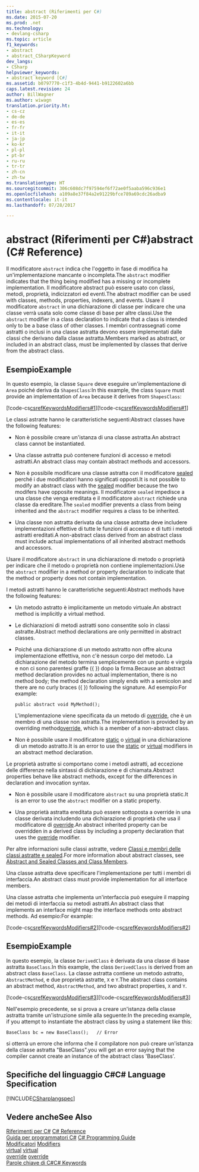 ```yaml
---
title: abstract (Riferimenti per C#)
ms.date: 2015-07-20
ms.prod: .net
ms.technology:
- devlang-csharp
ms.topic: article
f1_keywords:
- abstract
- abstract_CSharpKeyword
dev_langs:
- CSharp
helpviewer_keywords:
- abstract keyword [C#]
ms.assetid: b0797770-c1f3-4b4d-9441-b9122602a6bb
caps.latest.revision: 24
author: BillWagner
ms.author: wiwagn
translation.priority.ht:
- cs-cz
- de-de
- es-es
- fr-fr
- it-it
- ja-jp
- ko-kr
- pl-pl
- pt-br
- ru-ru
- tr-tr
- zh-cn
- zh-tw
ms.translationtype: HT
ms.sourcegitcommit: 306c608dc7f97594ef6f72ae0f5aaba596c936e1
ms.openlocfilehash: a109a8e37f84a2e91229bfce789a69cdc26adba9
ms.contentlocale: it-it
ms.lasthandoff: 07/28/2017

---
```

# <a name="abstract-c-reference"></a><span data-ttu-id="ddf82-102">abstract (Riferimenti per C#)</span><span class="sxs-lookup"><span data-stu-id="ddf82-102">abstract (C# Reference)</span></span>
<span data-ttu-id="ddf82-103">Il modificatore `abstract` indica che l'oggetto in fase di modifica ha un'implementazione mancante o incompleta.</span><span class="sxs-lookup"><span data-stu-id="ddf82-103">The `abstract` modifier indicates that the thing being modified has a missing or incomplete implementation.</span></span> <span data-ttu-id="ddf82-104">Il modificatore abstract può essere usato con classi, metodi, proprietà, indicizzatori ed eventi.</span><span class="sxs-lookup"><span data-stu-id="ddf82-104">The abstract modifier can be used with classes, methods, properties, indexers, and events.</span></span> <span data-ttu-id="ddf82-105">Usare il modificatore `abstract` in una dichiarazione di classe per indicare che una classe verrà usata solo come classe di base per altre classi.</span><span class="sxs-lookup"><span data-stu-id="ddf82-105">Use the `abstract` modifier in a class declaration to indicate that a class is intended only to be a base class of other classes.</span></span> <span data-ttu-id="ddf82-106">I membri contrassegnati come astratti o inclusi in una classe astratta devono essere implementati dalle classi che derivano dalla classe astratta.</span><span class="sxs-lookup"><span data-stu-id="ddf82-106">Members marked as abstract, or included in an abstract class, must be implemented by classes that derive from the abstract class.</span></span>  
  
## <a name="example"></a><span data-ttu-id="ddf82-107">Esempio</span><span class="sxs-lookup"><span data-stu-id="ddf82-107">Example</span></span>  
 <span data-ttu-id="ddf82-108">In questo esempio, la classe `Square` deve eseguire un'implementazione di `Area` poiché deriva da `ShapesClass`:</span><span class="sxs-lookup"><span data-stu-id="ddf82-108">In this example, the class `Square` must provide an implementation of `Area` because it derives from `ShapesClass`:</span></span>  
  
 <span data-ttu-id="ddf82-109">[!code-cs[csrefKeywordsModifiers#1](../../../csharp/language-reference/keywords/codesnippet/CSharp/abstract_1.cs)]</span><span class="sxs-lookup"><span data-stu-id="ddf82-109">[!code-cs[csrefKeywordsModifiers#1](../../../csharp/language-reference/keywords/codesnippet/CSharp/abstract_1.cs)]</span></span>  
  
 <span data-ttu-id="ddf82-110">Le classi astratte hanno le caratteristiche seguenti:</span><span class="sxs-lookup"><span data-stu-id="ddf82-110">Abstract classes have the following features:</span></span>  
  
-   <span data-ttu-id="ddf82-111">Non è possibile creare un'istanza di una classe astratta.</span><span class="sxs-lookup"><span data-stu-id="ddf82-111">An abstract class cannot be instantiated.</span></span>  
  
-   <span data-ttu-id="ddf82-112">Una classe astratta può contenere funzioni di accesso e metodi astratti.</span><span class="sxs-lookup"><span data-stu-id="ddf82-112">An abstract class may contain abstract methods and accessors.</span></span>  
  
-   <span data-ttu-id="ddf82-113">Non è possibile modificare una classe astratta con il modificatore [sealed](../../../csharp/language-reference/keywords/sealed.md) perché i due modificatori hanno significati opposti.</span><span class="sxs-lookup"><span data-stu-id="ddf82-113">It is not possible to modify an abstract class with the [sealed](../../../csharp/language-reference/keywords/sealed.md) modifier because the two modifers have opposite meanings.</span></span> <span data-ttu-id="ddf82-114">Il modificatore `sealed` impedisce a una classe che venga ereditata e il modificatore `abstract` richiede una classe da ereditare.</span><span class="sxs-lookup"><span data-stu-id="ddf82-114">The `sealed` modifier prevents a class from being inherited and the `abstract` modifier requires a class to be inherited.</span></span>  
  
-   <span data-ttu-id="ddf82-115">Una classe non astratta derivata da una classe astratta deve includere implementazioni effettive di tutte le funzioni di accesso e di tutti i metodi astratti ereditati.</span><span class="sxs-lookup"><span data-stu-id="ddf82-115">A non-abstract class derived from an abstract class must include actual implementations of all inherited abstract methods and accessors.</span></span>  
  
 <span data-ttu-id="ddf82-116">Usare il modificatore `abstract` in una dichiarazione di metodo o proprietà per indicare che il metodo o proprietà non contiene implementazioni.</span><span class="sxs-lookup"><span data-stu-id="ddf82-116">Use the `abstract` modifier in a method or property declaration to indicate that the method or property does not contain implementation.</span></span>  
  
 <span data-ttu-id="ddf82-117">I metodi astratti hanno le caratteristiche seguenti:</span><span class="sxs-lookup"><span data-stu-id="ddf82-117">Abstract methods have the following features:</span></span>  
  
-   <span data-ttu-id="ddf82-118">Un metodo astratto è implicitamente un metodo virtuale.</span><span class="sxs-lookup"><span data-stu-id="ddf82-118">An abstract method is implicitly a virtual method.</span></span>  
  
-   <span data-ttu-id="ddf82-119">Le dichiarazioni di metodi astratti sono consentite solo in classi astratte.</span><span class="sxs-lookup"><span data-stu-id="ddf82-119">Abstract method declarations are only permitted in abstract classes.</span></span>  
  
-   <span data-ttu-id="ddf82-120">Poiché una dichiarazione di un metodo astratto non offre alcuna implementazione effettiva, non c'è nessun corpo del metodo. La dichiarazione del metodo termina semplicemente con un punto e virgola e non ci sono parentesi graffe ({ }) dopo la firma.</span><span class="sxs-lookup"><span data-stu-id="ddf82-120">Because an abstract method declaration provides no actual implementation, there is no method body; the method declaration simply ends with a semicolon and there are no curly braces ({ }) following the signature.</span></span> <span data-ttu-id="ddf82-121">Ad esempio:</span><span class="sxs-lookup"><span data-stu-id="ddf82-121">For example:</span></span>  
  
    ```  
    public abstract void MyMethod();  
    ```  
  
     <span data-ttu-id="ddf82-122">L'implementazione viene specificata da un metodo di [override](../../../csharp/language-reference/keywords/override.md), che è un membro di una classe non astratta.</span><span class="sxs-lookup"><span data-stu-id="ddf82-122">The implementation is provided by an overriding method[override](../../../csharp/language-reference/keywords/override.md), which is a member of a non-abstract class.</span></span>  
  
-   <span data-ttu-id="ddf82-123">Non è possibile usare il modificatore [static](../../../csharp/language-reference/keywords/static.md) o [virtual](../../../csharp/language-reference/keywords/virtual.md) in una dichiarazione di un metodo astratto.</span><span class="sxs-lookup"><span data-stu-id="ddf82-123">It is an error to use the [static](../../../csharp/language-reference/keywords/static.md) or [virtual](../../../csharp/language-reference/keywords/virtual.md) modifiers in an abstract method declaration.</span></span>  
  
 <span data-ttu-id="ddf82-124">Le proprietà astratte si comportano come i metodi astratti, ad eccezione delle differenze nella sintassi di dichiarazione e di chiamata.</span><span class="sxs-lookup"><span data-stu-id="ddf82-124">Abstract properties behave like abstract methods, except for the differences in declaration and invocation syntax.</span></span>  
  
-   <span data-ttu-id="ddf82-125">Non è possibile usare il modificatore `abstract` su una proprietà static.</span><span class="sxs-lookup"><span data-stu-id="ddf82-125">It is an error to use the `abstract` modifier on a static property.</span></span>  
  
-   <span data-ttu-id="ddf82-126">Una proprietà astratta ereditata può essere sottoposta a override in una classe derivata includendo una dichiarazione di proprietà che usa il modificatore di [override](../../../csharp/language-reference/keywords/override.md).</span><span class="sxs-lookup"><span data-stu-id="ddf82-126">An abstract inherited property can be overridden in a derived class by including a property declaration that uses the [override](../../../csharp/language-reference/keywords/override.md) modifier.</span></span>  
  
 <span data-ttu-id="ddf82-127">Per altre informazioni sulle classi astratte, vedere [Classi e membri delle classi astratte e sealed](../../../csharp/programming-guide/classes-and-structs/abstract-and-sealed-classes-and-class-members.md).</span><span class="sxs-lookup"><span data-stu-id="ddf82-127">For more information about abstract classes, see [Abstract and Sealed Classes and Class Members](../../../csharp/programming-guide/classes-and-structs/abstract-and-sealed-classes-and-class-members.md).</span></span>  
  
 <span data-ttu-id="ddf82-128">Una classe astratta deve specificare l'implementazione per tutti i membri di interfaccia.</span><span class="sxs-lookup"><span data-stu-id="ddf82-128">An abstract class must provide implementation for all interface members.</span></span>  
  
 <span data-ttu-id="ddf82-129">Una classe astratta che implementa un'interfaccia può eseguire il mapping dei metodi di interfaccia su metodi astratti.</span><span class="sxs-lookup"><span data-stu-id="ddf82-129">An abstract class that implements an interface might map the interface methods onto abstract methods.</span></span> <span data-ttu-id="ddf82-130">Ad esempio:</span><span class="sxs-lookup"><span data-stu-id="ddf82-130">For example:</span></span>  
  
 <span data-ttu-id="ddf82-131">[!code-cs[csrefKeywordsModifiers#2](../../../csharp/language-reference/keywords/codesnippet/CSharp/abstract_2.cs)]</span><span class="sxs-lookup"><span data-stu-id="ddf82-131">[!code-cs[csrefKeywordsModifiers#2](../../../csharp/language-reference/keywords/codesnippet/CSharp/abstract_2.cs)]</span></span>  
  
## <a name="example"></a><span data-ttu-id="ddf82-132">Esempio</span><span class="sxs-lookup"><span data-stu-id="ddf82-132">Example</span></span>  
 <span data-ttu-id="ddf82-133">In questo esempio, la classe `DerivedClass` è derivata da una classe di base astratta `BaseClass`.</span><span class="sxs-lookup"><span data-stu-id="ddf82-133">In this example, the class `DerivedClass` is derived from an abstract class `BaseClass`.</span></span> <span data-ttu-id="ddf82-134">La classe astratta contiene un metodo astratto, `AbstractMethod`, e due proprietà astratte, `X` e `Y`.</span><span class="sxs-lookup"><span data-stu-id="ddf82-134">The abstract class contains an abstract method, `AbstractMethod`, and two abstract properties, `X` and `Y`.</span></span>  
  
 <span data-ttu-id="ddf82-135">[!code-cs[csrefKeywordsModifiers#3](../../../csharp/language-reference/keywords/codesnippet/CSharp/abstract_3.cs)]</span><span class="sxs-lookup"><span data-stu-id="ddf82-135">[!code-cs[csrefKeywordsModifiers#3](../../../csharp/language-reference/keywords/codesnippet/CSharp/abstract_3.cs)]</span></span>  
  
 <span data-ttu-id="ddf82-136">Nell'esempio precedente, se si prova a creare un'istanza della classe astratta tramite un'istruzione simile alla seguente:</span><span class="sxs-lookup"><span data-stu-id="ddf82-136">In the preceding example, if you attempt to instantiate the abstract class by using a statement like this:</span></span>  
  
```  
BaseClass bc = new BaseClass();   // Error  
```  
  
 <span data-ttu-id="ddf82-137">si otterrà un errore che informa che il compilatore non può creare un'istanza della classe astratta "BaseClass".</span><span class="sxs-lookup"><span data-stu-id="ddf82-137">you will get an error saying that the compiler cannot create an instance of the abstract class 'BaseClass'.</span></span>  
  
## <a name="c-language-specification"></a><span data-ttu-id="ddf82-138">Specifiche del linguaggio C#</span><span class="sxs-lookup"><span data-stu-id="ddf82-138">C# Language Specification</span></span>  
 [!INCLUDE[CSharplangspec](~/includes/csharplangspec-md.md)]  
  
## <a name="see-also"></a><span data-ttu-id="ddf82-139">Vedere anche</span><span class="sxs-lookup"><span data-stu-id="ddf82-139">See Also</span></span>  
 <span data-ttu-id="ddf82-140">[Riferimenti per C#](../../../csharp/language-reference/index.md) </span><span class="sxs-lookup"><span data-stu-id="ddf82-140">[C# Reference](../../../csharp/language-reference/index.md) </span></span>  
 <span data-ttu-id="ddf82-141">[Guida per programmatori C#](../../../csharp/programming-guide/index.md) </span><span class="sxs-lookup"><span data-stu-id="ddf82-141">[C# Programming Guide](../../../csharp/programming-guide/index.md) </span></span>  
 <span data-ttu-id="ddf82-142">[Modificatori](../../../csharp/language-reference/keywords/modifiers.md) </span><span class="sxs-lookup"><span data-stu-id="ddf82-142">[Modifiers](../../../csharp/language-reference/keywords/modifiers.md) </span></span>  
 <span data-ttu-id="ddf82-143">[virtual](../../../csharp/language-reference/keywords/virtual.md) </span><span class="sxs-lookup"><span data-stu-id="ddf82-143">[virtual](../../../csharp/language-reference/keywords/virtual.md) </span></span>  
 <span data-ttu-id="ddf82-144">[override](../../../csharp/language-reference/keywords/override.md) </span><span class="sxs-lookup"><span data-stu-id="ddf82-144">[override](../../../csharp/language-reference/keywords/override.md) </span></span>  
 [<span data-ttu-id="ddf82-145">Parole chiave di C#</span><span class="sxs-lookup"><span data-stu-id="ddf82-145">C# Keywords</span></span>](../../../csharp/language-reference/keywords/index.md)

